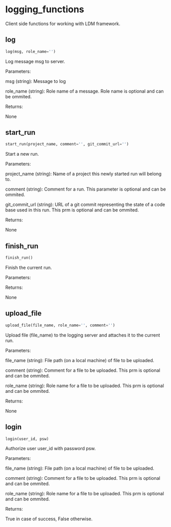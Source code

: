 # logging_functions

Client side functions for working with LDM framework.

## log
```python
log(msg, role_name='')
```
Log message msg to server.

Parameters:

msg (string): Message to log

role_name (string): Role name of a message. Role name is optional and can be ommited.

Returns:

None

## start_run
```python
start_run(project_name, comment='', git_commit_url='')
```

Start a new run.

Parameters:

project_name (string): Name of a project this newly started run will belong to.

comment (string): Comment for a run.  This parameter is optional and can be ommited.

git_commit_url (string): URL of a git commit representing the state of a code base used in this run. This prm is optional and can be ommited.

Returns:

None

## finish_run
```python
finish_run()
```

Finish the current run.

Parameters:

Returns:

None


## upload_file
```python
upload_file(file_name, role_name='', comment='')
```

Upload file (file_name) to the logging server and attaches it to the current run.

Parameters:

file_name (string): File path (on a local machine) of file to be uploaded.

comment (string): Comment for a file to be uploaded.  This prm is optional and can be ommited.

role_name (string): Role name for a file to be uploaded. This prm is optional and can be ommited.


Returns:

None


## login
```python
login(user_id, psw)
```

Authorize user user_id with password psw.

Parameters:

file_name (string): File path (on a local machine) of file to be uploaded.

comment (string): Comment for a file to be uploaded.  This prm is optional and can be ommited.

role_name (string): Role name for a file to be uploaded. This prm is optional and can be ommited.

Returns:

True in case of success, False otherwise.

